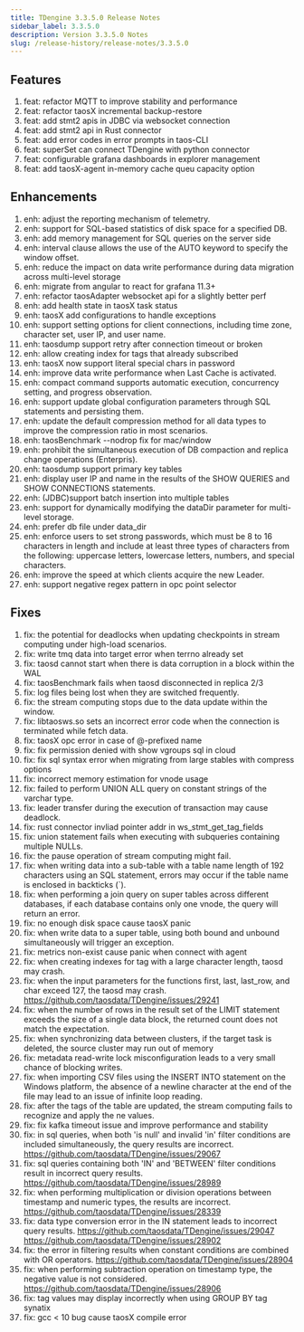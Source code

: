 ```yaml
---
title: TDengine 3.3.5.0 Release Notes
sidebar_label: 3.3.5.0
description: Version 3.3.5.0 Notes
slug: /release-history/release-notes/3.3.5.0
---
```


## Features
  1. feat: refactor MQTT to improve stability and performance 
  2. feat: refactor taosX incremental backup-restore 
  3. feat: add stmt2 apis in JDBC via websocket connection 
  4. feat: add stmt2 api in Rust connector 
  5. feat: add error codes in error prompts in taos-CLI 
  6. feat: superSet can connect TDengine with python connector 
  7. feat: configurable grafana dashboards in explorer management 
  8. feat: add taosX-agent in-memory cache queu capacity option 

## Enhancements
  1. enh: adjust the reporting mechanism of telemetry. 
  2. enh: support for SQL-based statistics of disk space for a specified DB. 
  3. enh: add memory management for SQL queries on the server side 
  4. enh: interval clause allows the use of the AUTO keyword to specify the window offset. 
  5. enh: reduce the impact on data write performance during data migration across multi-level storage 
  6. enh: migrate from angular to react for grafana 11.3+ 
  7. enh: refactor taosAdapter websocket api for a slightly better perf 
  8. enh: add health state in taosX task status 
  9. enh: taosX add configurations to handle exceptions 
 10. enh: support setting options for client connections, including time zone, character set, user IP, and user name. 
 11. enh: taosdump support retry after connection timeout or broken 
 12. enh: allow creating index for tags that already subscribed 
 13. enh: taosX now support literal special chars in password 
 14. enh: improve data write performance when Last Cache is activated. 
 15. enh: compact command supports automatic execution, concurrency setting, and progress observation. 
 16. enh: support update global configuration parameters through SQL statements and persisting them. 
 17. enh: update the default compression method for all data types to improve the compression ratio in most scenarios. 
 18. enh: taosBenchmark --nodrop fix for mac/window 
 19. enh: prohibit the simultaneous execution of DB compaction and replica change operations (Enterpris). 
 20. enh: taosdump support primary key tables 
 21. enh: display user IP and name in the results of the SHOW QUERIES and SHOW CONNECTIONS statements. 
 22. enh: (JDBC)support batch insertion into multiple tables 
 23. enh: support for dynamically modifying the dataDir parameter for multi-level storage. 
 24. enh: prefer db file under data_dir 
 25. enh: enforce users to set strong passwords, which must be 8 to 16 characters in length and include at least three types of characters from the following: uppercase letters, lowercase letters, numbers, and special characters. 
 26. enh: improve the speed at which clients acquire the new Leader. 
 27. enh: support negative regex pattern in opc point selector 

## Fixes
  1. fix: the potential for deadlocks when updating checkpoints in stream computing under high-load scenarios. 
  2. fix: write tmq data into target error when terrno already set 
  3. fix: taosd cannot start when there is data corruption in a block within the WAL 
  4. fix: taosBenchmark fails when taosd disconnected in replica 2/3 
  5. fix: log files being lost when they are switched frequently. 
  6. fix: the stream computing stops due to the data update within the window. 
  7. fix: libtaosws.so sets an incorrect error code when the connection is terminated while fetch data. 
  8. fix: taosX opc error in case of @-prefixed name 
  9. fix: fix permission denied with show vgroups sql in cloud 
 10. fix: fix sql syntax error when migrating from large stables with compress options 
 11. fix: incorrect memory estimation for vnode usage 
 12. fix: failed to perform UNION ALL query on constant strings of the varchar type. 
 13. fix: leader transfer during the execution of transaction may cause deadlock. 
 14. fix: rust connector invliad pointer addr in ws_stmt_get_tag_fields 
 15. fix: union statement fails when executing with subqueries containing multiple NULLs. 
 16. fix: the pause operation of stream computing might fail. 
 17. fix: when writing data into a sub-table with a table name length of 192 characters using an SQL statement, errors may occur if the table name is enclosed in backticks (`). 
 18. fix: when performing a join query on super tables across different databases, if each database contains only one vnode, the query will return an error. 
 19. fix: no enough disk space cause taosX panic 
 20. fix: when write data to a super table, using both bound and unbound simultaneously will trigger an exception. 
 21. fix: metrics non-exist cause panic when connect with agent 
 22. fix: when creating indexes for tag with a large character length, taosd may crash. 
 23. fix: when the input parameters for the functions first, last, last_row, and char exceed 127, the taosd may crash. https://github.com/taosdata/TDengine/issues/29241
 24. fix: when the number of rows in the result set of the LIMIT statement exceeds the size of a single data block, the returned count does not match the expectation. 
 25. fix: when synchronizing data between clusters, if the target task is deleted, the source cluster may run out of memory 
 26. fix: metadata read-write lock misconfiguration leads to a very small chance of blocking writes. 
 27. fix: when importing CSV files using the INSERT INTO statement on the Windows platform, the absence of a newline character at the end of the file may lead to an issue of infinite loop reading. 
 28. fix: after the tags of the table are updated, the stream computing fails to recognize and apply the ne values. 
 29. fix: fix kafka timeout issue and improve performance and stability 
 30. fix: in sql queries, when both 'is null' and invalid 'in' filter conditions are included simultaneously, the query results are incorrect. https://github.com/taosdata/TDengine/issues/29067
 31. fix: sql queries containing both 'IN' and 'BETWEEN' filter conditions result in incorrect query results. https://github.com/taosdata/TDengine/issues/28989
 32. fix: when performing multiplication or division operations between timestamp and numeric types, the results are incorrect. https://github.com/taosdata/TDengine/issues/28339
 33. fix: data type conversion error in the IN statement leads to incorrect query results. https://github.com/taosdata/TDengine/issues/29047 https://github.com/taosdata/TDengine/issues/28902
 34. fix: the error in filtering results when constant conditions are combined with OR operators. https://github.com/taosdata/TDengine/issues/28904
 35. fix: when performing subtraction operation on timestamp type, the negative value is not considered. https://github.com/taosdata/TDengine/issues/28906
 36. fix: tag values may display incorrectly when using GROUP BY tag synatix 
 37. fix: gcc < 10 bug cause taosX compile error 

